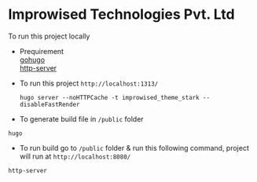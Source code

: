 # Improwised Technologies Pvt. Ltd

To run this project locally

* Prequirement   
  [gohugo](https://gohugo.io/)  
  [http-server](https://github.com/indexzero/http-server)    

* To run this project `http://localhost:1313/`

    ```
    hugo server --noHTTPCache -t improwised_theme_stark --disableFastRender
    ```

* To generate build file in `/public` folder 
```
hugo
```

* To run build go to `/public` folder & run this following command, project will run at `http://localhost:8080/`
```
http-server
```
